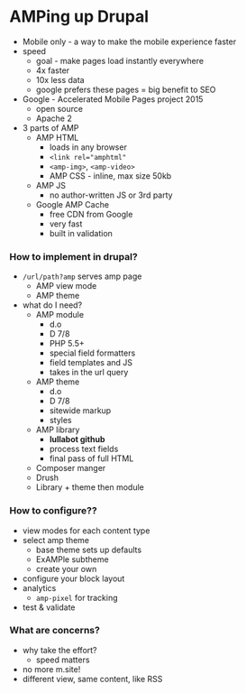 # AMPing up Drupal
* Mobile only - a way to make the mobile experience faster
* speed
  * goal - make pages load instantly everywhere
  * 4x faster
  * 10x less data
  * google prefers these pages = big benefit to SEO
* Google - Accelerated Mobile Pages project 2015
  * open source
  * Apache 2
* 3 parts of AMP
  * AMP HTML
    * loads in any browser
    * `<link rel="amphtml"`
    * `<amp-img>`, `<amp-video>`
    * AMP CSS - inline, max size 50kb
  * AMP JS
    * no author-written JS or 3rd party
  * Google AMP Cache
    * free CDN from Google
    * very fast
    * built in validation

### How to implement in drupal?
* `/url/path?amp` serves amp page
  * AMP view mode
  * AMP theme
* what do I need?
  * AMP module
    * d.o
    * D 7/8
    * PHP 5.5+
    * special field formatters
    * field templates and JS
    * takes in the url query
  * AMP theme
    * d.o
    * D 7/8
    * sitewide markup
    * styles
  * AMP library
    * **lullabot github**
    * process text fields
    * final pass of full HTML
  * Composer manger
  * Drush
  * Library + theme then module

### How to configure??
* view modes for each content type
* select amp theme
  * base theme sets up defaults
  * ExAMPle subtheme
  * create your own
* configure your block layout
* analytics
  * `amp-pixel` for tracking
* test & validate

### What are concerns?
* why take the effort?
  * speed matters
* no more m.site!
* different view, same content, like RSS

